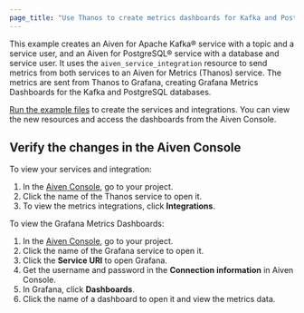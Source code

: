 ```yaml
---
page_title: "Use Thanos to create metrics dashboards for Kafka and PostgreSQL"
---
```


This example creates an Aiven for Apache Kafka® service with a topic and a service user, and an Aiven for PostgreSQL® service with a database and service user.
It uses the `aiven_service_integration` resource to send metrics from both services to an Aiven for Metrics (Thanos) service. The metrics are sent from Thanos
to Grafana, creating Grafana Metrics Dashboards for the Kafka and PostgreSQL databases.

[Run the example files](https://registry.terraform.io/providers/aiven/aiven/latest/docs/guides/examples) to create the services and integrations. You can
view the new resources and access the dashboards from the Aiven Console.

## Verify the changes in the Aiven Console

To view your services and integration:

1. In the [Aiven Console](https://console.aiven.io), go to your project.
2. Click the name of the Thanos service to open it.
3. To view the metrics integrations, click **Integrations**.

To view the Grafana Metrics Dashboards:

1. In the [Aiven Console](https://console.aiven.io), go to your project.
2. Click the name of the Grafana service to open it.
3. Click the **Service URI** to open Grafana.
4. Get the username and password in the **Connection information** in Aiven Console.
5. In Grafana, click **Dashboards**.
6. Click the name of a dashboard to open it and view the metrics data.
